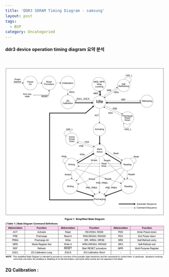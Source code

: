```yaml
---
title: 'DDR3 SDRAM Timing Diagram - samsung'
layout: post
tags:
  - BSP
category: Uncategoried
---
```

#### ddr3 device operation timing diagram 요약 분석

<br>

![](/assets/ext_images/BSP/DDR3/DDR3_SDRAM_TIMING_DIAGRAM_STATE_DIGRAM.png)
![](/assets/ext_images/BSP/DDR3/DDR3_SDRAM_TIMING_DIAGRAM_table1.png)


#### ZQ Calibration :
